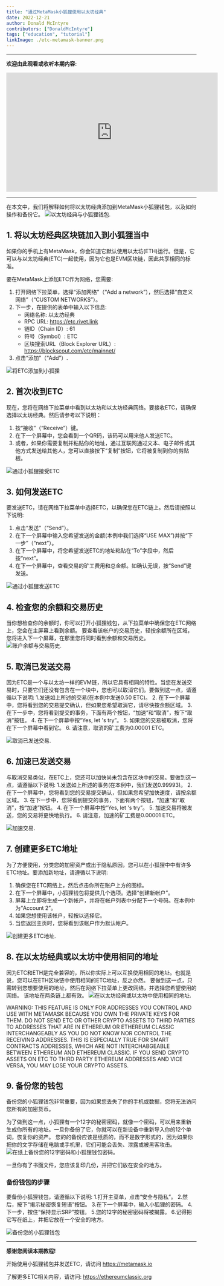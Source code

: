 ```yaml
---
title: "通过MetaMask小狐狸使用以太坊经典"
date: 2022-12-21
author: Donald McIntyre
contributors: ["DonaldMcIntyre"]
tags: ["education", "tutorial"]
linkImage: ./etc-metamask-banner.png
---
```


---
**欢迎由此观看或收听本期内容:**

<iframe width="560" height="315" src="https://www.youtube.com/embed/85xAV8jzpQQ" title="YouTube video player" frameborder="0" allow="accelerometer; autoplay; clipboard-write; encrypted-media; gyroscope; picture-in-picture" allowfullscreen></iframe>

---

在本文中，我们将解释如何将以太坊经典添加到MetaMask小狐狸钱包，以及如何操作和备份它。
![以太坊经典与小狐狸钱包.](./etc-metamask-banner.png)

## 1. 将以太坊经典区块链加入到小狐狸当中

如果你的手机上有MetaMask，你会知道它默认使用以太坊(ETH)运行。但是，它可以与以太坊经典(ETC)一起使用，因为它也是EVM区块链，因此共享相同的标准。

要在MetaMask上添加ETC作为网络，您需要:
1. 打开网络下拉菜单，选择“添加网络”（“Add a network”），然后选择“自定义网络”（“CUSTOM NETWORKS”）。
2. 下一步，在提供的表单中输入以下信息:
    - 网络名称: 以太坊经典
    - RPC URL: https://etc.rivet.link
    - 链ID（Chain ID）: 61
    - 符号（Symbol）: ETC
    - 区块搜索URL（Block Explorer URL）: https://blockscout.com/etc/mainnet/
3. 点击“添加”（“Add”）.

![将ETC添加到小狐狸](./etc-metamask-add-rivet.png)

## 2. 首次收到ETC

现在，您将在网络下拉菜单中看到以太坊和以太坊经典网络。要接收ETC，请确保选择以太坊经典。然后请参考以下说明：

1. 按“接收”（“Receive”）键。
2. 在下一个屏幕中，您会看到一个QR码，该码可以用来他人发送ETC。
3. 或者，如果你需要复制并粘贴你的地址，通过互联网通过文本、电子邮件或其他方式发送给其他人，您可以直接按下“复制”按钮，它将被复制到你的剪贴板。

![通过小狐狸接受ETC](./etc-metamask-receive.png)

## 3. 如何发送ETC

要发送ETC，请在网络下拉菜单中选择ETC，以确保您在ETC链上。然后请按照以下说明:
	
1. 点击“发送”（“Send”）。 
2. 在下一个屏幕中输入您希望发送的金额(本例中我们选择“USE MAX”)并按“下一步”（“next”）。
3. 在下一个屏幕中，将您希望发送ETC的地址粘贴在“To”字段中，然后按“next”。
4. 在下一个屏幕中，查看交易的矿工费用和总金额。如确认无误，按“Send”键发送。

![通过小狐狸发送ETC](./etc-metamask-send.png)

## 4. 检查您的余额和交易历史

当你想检查你的余额时，你可以打开小狐狸钱包，从下拉菜单中确保您在ETC网络上，您会在主屏幕上看到余额。
要查看该帐户的交易历史，轻按余额所在区域，您将进入下一个屏幕，在那里您将同时看到余额和交易历史。
![账户余额与交易历史.](./etc-metamask-balance-txs.png)

## 5. 取消已发送交易

因为ETC是一个与以太坊一样的EVM链，所以它具有相同的特性。当您在发送交易时，只要它们还没有包含在一个块中，您也可以取消它们。要做到这一点，请遵循以下说明:
1.发送如上所述的交易(在本例中发送0.50 ETC)。
2. 在下一个屏幕中，您将看到您的交易提交确认，但如果您希望取消它，请尽快按余额区域。
3. 在下一步中，您将看到提交的事务，下面有两个按钮，“加速”和“取消”，按下“取消”按钮。
4. 在下一个屏幕中按“Yes, let 's try”。
5. 如果您的交易被取消，您将在下一个屏幕中看到它。
6. 请注意，取消的矿工费为0.00001 ETC。

![取消已发送交易.](./etc-metamask-cancel.png)

## 6. 加速已发送交易

与取消交易类似，在ETC上，您还可以加快尚未包含在区块中的交易。要做到这一点，请遵循以下说明:
1.发送如上所述的事务(在本例中，我们发送0.99993)。
2.在下一个屏幕中，您将看到您的交易提交确认，但如果您希望加快速度，请按余额区域。
3. 在下一步中，您将看到提交的事务，下面有两个按钮，“加速”和“取消”，按“加速”按钮。
4. 在下一个屏幕中按“Yes, let 's try”。
5. 加速交易将被发送，您的交易将更快地执行。
6. 请注意，加速的矿工费是0.00001 ETC。

![加速交易.](./etc-metamask-speed-up.png)

## 7. 创建更多ETC地址

为了方便使用，分类您的加密资产或出于隐私原因，您可以在小狐狸中中有许多ETC地址。要添加新地址，请遵循以下说明:

1. 确保您在ETC网络上，然后点击你所在账户上方的图标。
2. 在下一个屏幕中，小狐狸钱包将提供几个选项。选择“创建新帐户”。
3. 屏幕上立即将生成一个新帐户，并将在帐户列表中分配下一个号码。在本例中为“Account 2”。
4. 如果您想使用该帐户，轻按以选择它。
5. 当您返回主页时，您将看到该帐户作为默认帐户。

![创建更多ETC地址.](./etc-metamask-create-address.png)

## 8. 在以太坊经典或以太坊中使用相同的地址

因为ETC和ETH是完全兼容的，所以你实际上可以互换使用相同的地址。也就是说，您可以在ETH区块链中使用相同的ETC地址，反之亦然。
要做到这一点，只需转到您想要使用的地址，然后在网络下拉菜单上更改网络，并选择您希望使用的网络。
该地址在两条链上都有效。
![在以太坊经典或以太坊中使用相同的地址.](./etc-metamask-etc-eth.png)

WARNING: THIS FEATURE IS ONLY FOR ADDRESSES YOU CONTROL AND USE WITH METAMASK BECAUSE YOU OWN THE PRIVATE KEYS FOR THEM. DO NOT SEND ETC OR OTHER CRYPTO ASSETS TO THIRD PARTIES TO ADDRESSES THAT ARE IN ETHEREUM OR ETHEREUM CLASSIC INTERCHANGEABLY AS YOU DO NOT KNOW NOR CONTROL THE RECEIVING ADDRESSES. THIS IS ESPECIALLY TRUE FOR SMART CONTRACTS ADDRESSES, WHICH ARE NOT INTERCHABGEABLE BETWEEN ETHEREUM AND ETHEREUM CLASSIC. IF YOU SEND CRYPTO ASSETS ON ETC TO THIRD PARTY ETHEREUM ADDRESSES AND VICE VERSA, YOU MAY LOSE YOUR CRYPTO ASSETS.

## 9. 备份您的钱包

备份您的小狐狸钱包非常重要，因为如果您丢失了你的手机或数据，您将无法访问您所有的加密货币。

为了做到这一点，小狐狸有一个12字的秘密密码，就像一个密码，可以用来重新生成你所有的地址。一旦你备份了它，你就可以在新设备中重新导入你的12个单词，恢复你的资产。
您的的备份应该是纸质的，而不是数字形式的，因为如果你把你的文字存储在电脑或手机里，它们可能会丢失、泄露或被黑客攻击。
![在纸上备份您的12字密码和小狐狸钱包密码。](./etc-metamask-back-up.png)

一旦你有了书面文件，您应该复印几份，并把它们放在安全的地方。
### 备份钱包的步骤

要备份小狐狸钱包，请遵循以下说明:
1.打开主菜单，点击“安全与隐私”。
2.然后，按下“揭示秘密恢复短语”按钮。
3.在下一个屏幕中，输入小狐狸的密码。
4.下一步，按住“保持显示SRP”按钮。
5.您的12字的秘密密码将被揭露。
6.记得把它写在纸上，并把它放在一个安全的地方。

![备份您的小狐狸钱包](./etc-metamask-back-up-process.png)

---

**感谢您阅读本期教程!**

开始使用小狐狸钱包并发送ETC，请访问 https://metamask.io

了解更多ETC相关内容，请访问: https://ethereumclassic.org
